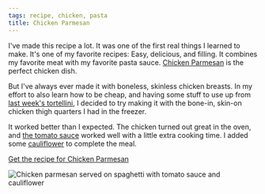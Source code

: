 ```yaml
---
tags: recipe, chicken, pasta
title: Chicken Parmesan
---
```


I've made this recipe a lot. It was one of the first real things I learned to
make. It's one of my favorite recipes: Easy, delicious, and filling. It
combines my favorite meat with my favorite pasta sauce. [Chicken
Parmesan](/recipe/chicken-parmesan) is the perfect chicken dish.

But I've always ever made it with boneless, skinless chicken breasts. In
my effort to also learn how to be cheap, and having some stuff to use up
from [last week's
tortellini](/blog/2016/04/27/tortellini-with-tomato-sauce/), I decided
to try making it with the bone-in, skin-on chicken thigh quarters I had
in the freezer.

It worked better than I expected. The chicken turned out great in the
oven, and [the tomato sauce](/recipe/tomato-sauce) worked well with
a little extra cooking time. I added some
[cauliflower](/pantry/cauliflower) to complete the meal.

[Get the recipe for Chicken Parmesan](/recipe/chicken-parmesan)

![Chicken parmesan served on spaghetti with tomato sauce and
cauliflower](glamour.jpg)
